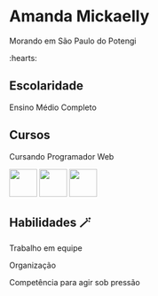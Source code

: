 <h1>Amanda Mickaelly</h1>
<p> Morando em São Paulo do Potengi</p> :hearts:

<h2>Escolaridade</h2>
<p> Ensino Médio Completo</p>

<h2>Cursos</h2>
<p> Cursando Programador Web</p>

<div class = "icons">
<img src="https://cdn.jsdelivr.net/gh/devicons/devicon@latest/icons/css3/css3-original.svg" width = "50px"/>          
<img src="https://cdn.jsdelivr.net/gh/devicons/devicon@latest/icons/javascript/javascript-plain.svg" width = "50px"/>
<img src="https://cdn.jsdelivr.net/gh/devicons/devicon@latest/icons/html5/html5-original.svg" width = "50px"/>
 </div>

<h2>Habilidades 🪄</h2>
<p> Trabalho em equipe</p> 
<p> Organização</p>
<p>Competência para agir sob pressão</p>
       